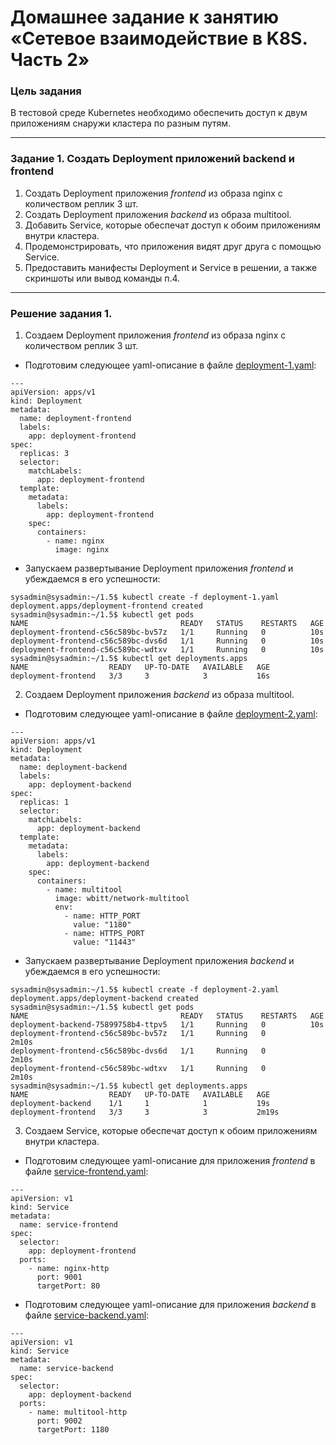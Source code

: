 # Домашнее задание к занятию «Сетевое взаимодействие в K8S. Часть 2»

### Цель задания

В тестовой среде Kubernetes необходимо обеспечить доступ к двум приложениям снаружи кластера по разным путям.

------

### Задание 1. Создать Deployment приложений backend и frontend

1. Создать Deployment приложения _frontend_ из образа nginx с количеством реплик 3 шт.
2. Создать Deployment приложения _backend_ из образа multitool. 
3. Добавить Service, которые обеспечат доступ к обоим приложениям внутри кластера. 
4. Продемонстрировать, что приложения видят друг друга с помощью Service.
5. Предоставить манифесты Deployment и Service в решении, а также скриншоты или вывод команды п.4.

------

### Решение задания 1.
1. Создаем Deployment приложения _frontend_ из образа nginx с количеством реплик 3 шт.
* Подготовим следующее yaml-описание в файле [deployment-1.yaml](./configs/deployment-1.yaml):
```
---
apiVersion: apps/v1
kind: Deployment
metadata:
  name: deployment-frontend
  labels:
    app: deployment-frontend
spec:
  replicas: 3
  selector:
    matchLabels:
      app: deployment-frontend
  template:
    metadata:
      labels:
        app: deployment-frontend
    spec:
      containers:
        - name: nginx
          image: nginx
```
* Запускаем развертывание Deployment приложения _frontend_ и убеждаемся в его успешности:
```
sysadmin@sysadmin:~/1.5$ kubectl create -f deployment-1.yaml
deployment.apps/deployment-frontend created
sysadmin@sysadmin:~/1.5$ kubectl get pods
NAME                                  READY   STATUS    RESTARTS   AGE
deployment-frontend-c56c589bc-bv57z   1/1     Running   0          10s
deployment-frontend-c56c589bc-dvs6d   1/1     Running   0          10s
deployment-frontend-c56c589bc-wdtxv   1/1     Running   0          10s
sysadmin@sysadmin:~/1.5$ kubectl get deployments.apps
NAME                  READY   UP-TO-DATE   AVAILABLE   AGE
deployment-frontend   3/3     3            3           16s
```
2. Создаем Deployment приложения _backend_ из образа multitool. 
* Подготовим следующее yaml-описание в файле [deployment-2.yaml](./TASK_12.5/deployment-2.yaml):
```
---
apiVersion: apps/v1
kind: Deployment
metadata:
  name: deployment-backend
  labels:
    app: deployment-backend
spec:
  replicas: 1
  selector:
    matchLabels:
      app: deployment-backend
  template:
    metadata:
      labels:
        app: deployment-backend
    spec:
      containers:
        - name: multitool
          image: wbitt/network-multitool
          env:
            - name: HTTP_PORT
              value: "1180"
            - name: HTTPS_PORT
              value: "11443"
```
* Запускаем развертывание Deployment приложения _backend_ и убеждаемся в его успешности:
```
sysadmin@sysadmin:~/1.5$ kubectl create -f deployment-2.yaml
deployment.apps/deployment-backend created
sysadmin@sysadmin:~/1.5$ kubectl get pods
NAME                                  READY   STATUS    RESTARTS   AGE
deployment-backend-75899758b4-ttpv5   1/1     Running   0          10s
deployment-frontend-c56c589bc-bv57z   1/1     Running   0          2m10s
deployment-frontend-c56c589bc-dvs6d   1/1     Running   0          2m10s
deployment-frontend-c56c589bc-wdtxv   1/1     Running   0          2m10s
sysadmin@sysadmin:~/1.5$ kubectl get deployments.apps
NAME                  READY   UP-TO-DATE   AVAILABLE   AGE
deployment-backend    1/1     1            1           19s
deployment-frontend   3/3     3            3           2m19s
```
3. Создаем Service, которые обеспечат доступ к обоим приложениям внутри кластера.
* Подготовим следующее yaml-описание для приложения _frontend_ в файле [service-frontend.yaml](./configs/service-frontend.yaml):
```
---
apiVersion: v1
kind: Service
metadata:
  name: service-frontend
spec:
  selector:
    app: deployment-frontend
  ports:
    - name: nginx-http
      port: 9001
      targetPort: 80
```
* Подготовим следующее yaml-описание для приложения _backend_ в файле [service-backend.yaml](./TASK_12.5/service-backend.yaml):
```
---
apiVersion: v1
kind: Service
metadata:
  name: service-backend
spec:
  selector:
    app: deployment-backend
  ports:
    - name: multitool-http
      port: 9002
      targetPort: 1180
```
